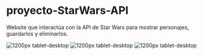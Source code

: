# proyecto-StarWars-API
Website que interactúa con la API de Star Wars para mostrar personajes, guardarlos y eliminarlos.

![1200px tablet-desktop](https://github.com/SosegadoWebDev/proyecto-StarWars-API/blob/master/img/1.png)
![1200px tablet-desktop](https://github.com/SosegadoWebDev/proyecto-StarWars-API/blob/master/img/2.png)
![1200px tablet-desktop](https://github.com/SosegadoWebDev/proyecto-StarWars-API/blob/master/img/3.png)
